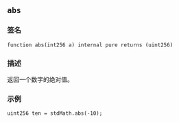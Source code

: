 ## `abs`

### 签名

```solidity
function abs(int256 a) internal pure returns (uint256)
```

### 描述

返回一个数字的绝对值。

### 示例

```solidity
uint256 ten = stdMath.abs(-10);
```